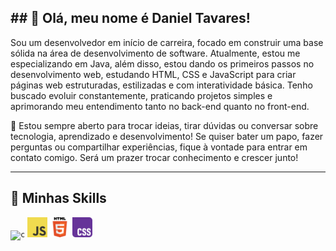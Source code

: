 ## ## 💙 Olá, meu nome é Daniel Tavares!

Sou um desenvolvedor em início de carreira, focado em construir uma base sólida na área de desenvolvimento de software. Atualmente, estou me especializando em Java, além disso, estou dando os primeiros passos no desenvolvimento web, estudando HTML, CSS e JavaScript para criar páginas web estruturadas, estilizadas e com interatividade básica. Tenho buscado evoluir constantemente, praticando projetos simples e aprimorando meu entendimento tanto no back-end quanto no front-end.

💬  Estou sempre aberto para trocar ideias, tirar dúvidas ou conversar sobre tecnologia, aprendizado e desenvolvimento! Se quiser bater um papo, fazer perguntas ou compartilhar experiências, fique à vontade para entrar em contato comigo. Será um prazer trocar conhecimento e crescer junto!

---

## 🚀 Minhas Skills

<code><img height="32" src="https://cdn.iconscout.com/icon/free/png-512/c-programming-569564.png" alt="c"/></code>
<code><img height="32" src="https://raw.githubusercontent.com/github/explore/80688e429a7d4ef2fca1e82350fe8e3517d3494d/topics/javascript/javascript.png" alt="Javascript"/></code>
<code><img height="32" src="https://raw.githubusercontent.com/github/explore/80688e429a7d4ef2fca1e82350fe8e3517d3494d/topics/html/html.png" alt="HTML5"/></code>
<code><img height="32" src="https://raw.githubusercontent.com/github/explore/80688e429a7d4ef2fca1e82350fe8e3517d3494d/topics/css/css.png" alt="CSS"/></code>
